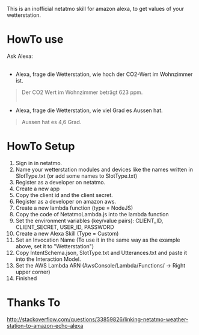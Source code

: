 This is an inofficial netatmo skill for amazon alexa, to get values of your wetterstation.

# HowTo use
Ask Alexa:
<br /><br />
- Alexa, frage die Wetterstation, wie hoch der CO2-Wert im Wohnzimmer ist.<br />
> Der CO2 Wert im Wohnzimmer beträgt 623 ppm.
<br /><br />
- Alexa, frage die Wetterstation, wie viel Grad es Aussen hat.<br />
> Aussen hat es 4,6 Grad.

# HowTo Setup
1. Sign in in netatmo.
2. Name your wetterstation modules and devices like the names written in SlotType.txt (or add some names to SlotType.txt)
3. Register as a developer on netatmo.
4. Create a new app
5. Copy the client id and the client secret.
6. Register as a developer on amazon aws.
7. Create a new lambda function (type = NodeJS)
8. Copy the code of NetatmoLambda.js into the lambda function
9. Set the environment variables (key/value pairs): CLIENT_ID, CLIENT_SECRET, USER_ID, PASSWORD
10. Create a new Alexa Skill (Type = Custom)
11. Set an Invocation Name (To use it in the same way as the example above, set it to "Wetterstation")
12. Copy IntentSchema.json, SlotType.txt and Utterances.txt and paste it into the Interaction Model.
13. Set the AWS Lambda ARN (AwsConsole/Lambda/Functions/<YourFunctionName> -> Right upper corner)
14. Finished

# Thanks To
http://stackoverflow.com/questions/33859826/linking-netatmo-weather-station-to-amazon-echo-alexa